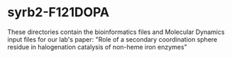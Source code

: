 # syrb2-F121DOPA
These directories contain the bioinformatics files and Molecular Dynamics input files for our lab's paper:
"Role of a secondary coordination sphere residue in halogenation catalysis of non-heme iron enzymes"
